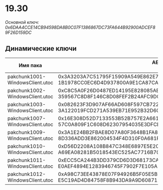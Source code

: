 # 19.30

###### Основной ключ: 0x6DAA4CCE14CB94598DA8B0C07F1386867DC73FA644B92900ADCEF89F26D159DC

## Динамические ключи

| Имя пака                              | AES Ключ</br>GUID                                                                                            | HiRes Текстуры |
|-----------------------------------|---------------------------------------------------------------------------------------------------------|-------------------|
| pakchunk1001-WindowsClient.utoc   | 0x3A3203A7C51795F15909A549E862E730CFBDF1569B8C3EC407727B6A1891364D</br>1B1978CC0EC6D4D937800A9E1CA87CA0 | ❌                 |
| pakchunk1002-WindowsClient.utoc   | 0xC8C5A0F26D0487ED14195E828085AB5EC24C3D3FD6C3CFD06B746560FA3F6C64</br>359567C8D8F146C8D08FEF2B24AFC9D0 | ❌                 |
| pakchunk1003-WindowsClient.utoc   | 0x082623F3D907AF66AD608F597CB722B064D39C6CBC1AD181299FDAACBA7FB656</br>3A122019FCD271A539EB71E952B32D60 | ❌                 |
| pakchunk1007-WindowsClient.utoc   | 0x16E308D52D7133553B52B757E2A6613EAEFBEBBE0957E115E075AC9F9F5B99B1</br>57C0A809F1C608D62307954035E3DFCD | ❌                 |
| pakchunk1009-WindowsClient.utoc   | 0x3A1E24BB2FBAE8D07A80F3648B1FA82A78344133B50E3BBC93A4B14F71D7C5ED</br>8D336ADD3E862004534F4D310F0A681F | ❌                 |
| pakchunk1010-WindowsClient.utoc   | 0xD56D2208A108B847C348E6897E5E20404A5E9C32A32D0180A2F3F72D673F153C</br>A69EA08281B5018543EC525AC7716B70 | ❌                 |
| pakchunk1011-WindowsClient.utoc   | 0xECC5CA244B3DD379CD6D3D68173CA4C681DB40D0E73819BAC9F69D8FE9AD0430</br>E0AEF4894E1283946745F7902F7E105A | ❌                 |
| pakchunk1012-WindowsClient.utoc   | 0xA98C73EE43878E07F94926B5F05E5B7082F59CB0F49FA303D6F504D7E4B03F4F</br>E5C19AD4D84758F8B943DA9A9D608712 | ❌                 |
